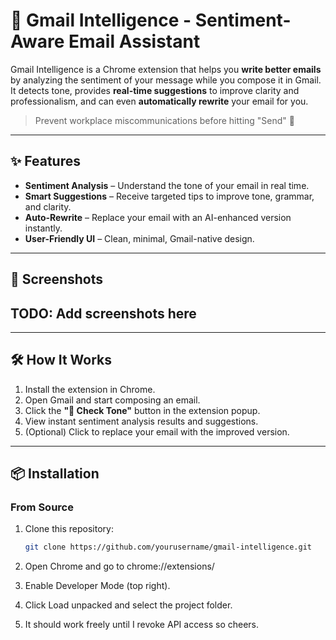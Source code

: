 # 🎯 Gmail Intelligence - Sentiment-Aware Email Assistant

Gmail Intelligence is a Chrome extension that helps you **write better emails** by analyzing the sentiment of your message while you compose it in Gmail.  
It detects tone, provides **real-time suggestions** to improve clarity and professionalism, and can even **automatically rewrite** your email for you.

> Prevent workplace miscommunications before hitting "Send" 🚀

---

## ✨ Features

- **Sentiment Analysis** – Understand the tone of your email in real time.
- **Smart Suggestions** – Receive targeted tips to improve tone, grammar, and clarity.
- **Auto-Rewrite** – Replace your email with an AI-enhanced version instantly.
- **User-Friendly UI** – Clean, minimal, Gmail-native design.

---

## 📸 Screenshots

## TODO: Add screenshots here

---

## 🛠️ How It Works

1. Install the extension in Chrome.
2. Open Gmail and start composing an email.
3. Click the **"🎯 Check Tone"** button in the extension popup.
4. View instant sentiment analysis results and suggestions.
5. (Optional) Click to replace your email with the improved version.

---

## 📦 Installation

### From Source
1. Clone this repository:
   ```bash
   git clone https://github.com/yourusername/gmail-intelligence.git
   ```
2. Open Chrome and go to chrome://extensions/

3. Enable Developer Mode (top right).

4. Click Load unpacked and select the project folder.

5. It should work freely until I revoke API access so cheers.
